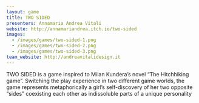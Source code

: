 ```yaml
---
layout: game
title: TWO SIDED
presenters: Annamaria Andrea Vitali
website: http://annamariandrea.itch.io/two-sided
images:
  - /images/games/two-sided-1.png
  - /images/games/two-sided-2.png
  - /images/games/two-sided-3.png
team_website: http://andreavitalidesign.it
---
```

TWO SIDED is a game inspired to Milan Kundera’s novel “The Hitchhiking game”.
Switching the play experience in two different game worlds, the game represents metaphorically a girl’s self-discovery of her two opposite “sides” coexisting each other as indissoluble parts of a unique personality

